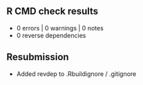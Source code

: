 ## R CMD check results

 * 0 errors | 0 warnings | 0 notes
 * 0 reverse dependencies
 
## Resubmission

 * Added revdep to .Rbuildignore / .gitignore
 
